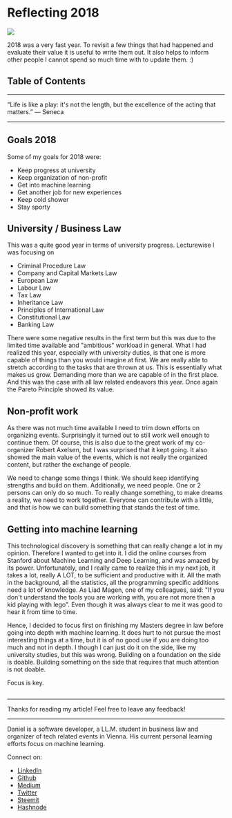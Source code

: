 # Reflecting 2018

[<img src="https://images.unsplash.com/photo-1518098268026-4e89f1a2cd8e?ixlib=rb-1.2.1&ixid=eyJhcHBfaWQiOjEyMDd9&auto=format&fit=crop&w=1936&q=80">](https://unsplash.com/photos/r9RW20TrQ0Y)

2018 was a very fast year. To revisit a few things that had happened and evaluate their value it is useful to write them out. It also helps to inform other people I cannot spend so much time with to update them. :)

## Table of Contents

---

“Life is like a play: it's not the length, but the excellence of the acting that matters.”
― Seneca

---

## Goals 2018

Some of my goals for 2018 were:

- Keep progress at university
- Keep organization of non-profit
- Get into machine learning
- Get another job for new experiences
- Keep cold shower
- Stay sporty

## University / Business Law

This was a quite good year in terms of university progress. Lecturewise I was focusing on
- Criminal Procedure Law
- Company and Capital Markets Law
- European Law
- Labour Law
- Tax Law
- Inheritance Law
- Principles of International Law
- Constitutional Law
- Banking Law

There were some negative results in the first term but this was due to the limited time available and "ambitious" workload in general.
What I had realized this year, especially with university duties, is that one is more capable of things than you would imagine at first. We are really able to stretch according to the tasks that are thrown at us. This is essentially what makes us grow. Demanding more than we are capable of in the first place. And this was the case with all law related endeavors this year. Once again the Pareto Principle showed its value.

## Non-profit work

As there was not much time available I need to trim down efforts on organizing events. Surprisingly it turned out to still work well enough to continue them. Of course, this is also due to the great work of my co-organizer Robert Axelsen, but I was surprised that it kept going. It also showed the main value of the events, which is not really the organized content, but rather the exchange of people.

We need to change some things I think. We should keep identifying strengths and build on them.
Additionally, we need people. One or 2 persons can only do so much. To really change something, to make dreams a reality, we need to work together. Everyone can contribute with a little, and that is how we can build something that stands the test of time.

## Getting into machine learning

This technological discovery is something that can really change a lot in my opinion. Therefore I wanted to get into it. I did the online courses from Stanford about Machine Learning and Deep Learning, and was amazed by its power.
Unfortunately, and I really came to realize this in my next job, it takes a lot, really A LOT, to be sufficient and productive with it. All the math in the background, all the statistics, all the programming specific additions need a lot of knowledge. As Liad Magen, one of my colleagues, said: "If you don't understand the tools you are working with, you are not more then a kid playing with lego". Even though it was always clear to me it was good to hear it from time to time.

Hence, I decided to focus first on finishing my Masters degree in law before going into depth with machine learning. It does hurt to not pursue the most interesting things at a time, but it is of no good use if you are doing too much and not in depth. I though I can just do it on the side, like my university studies, but this was wrong. Building on a foundation on the side is doable. Building something on the side that requires that much attention is not doable.

Focus is key.

##





---

Thanks for reading my article! Feel free to leave any feedback!

---

Daniel is a software developer, a LL.M. student in business law and organizer of tech related events in Vienna.
His current personal learning efforts focus on machine learning.

Connect on:
- [LinkedIn](https://www.linkedin.com/in/createdd)
- [Github](https://github.com/Createdd)
- [Medium](https://medium.com/@ddcreationstudi)
- [Twitter](https://twitter.com/_createdd)
- [Steemit](https://steemit.com/@createdd)
- [Hashnode](https://hashnode.com/@DDCreationStudio)

<!-- Written by Daniel Deutsch -->